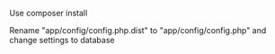 Use composer install

Rename "app/config/config.php.dist" to "app/config/config.php" and change settings to database